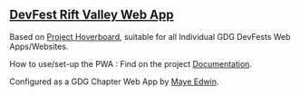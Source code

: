 ## [DevFest Rift Valley Web App](https://devfest.gdgmoi.com)

Based on [Project Hoverboard](https://github.com/gdg-x/hoverboard), suitable for all Individual GDG DevFests Web Apps/Websites.

How to use/set-up the PWA : Find on the project [Documentation](https://github.com/mayeedwin/devfestriftvalley/tree/develop/docs).

Configured as a GDG Chapter Web App by [Maye Edwin](https://maye.gdgmoi.com).
